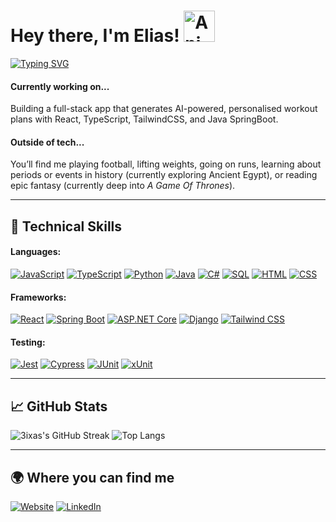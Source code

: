 <h1 align="left">Hey there, I'm Elias! <img src="https://iam-weijie.github.io/wave/hand-emoji.svg" alt="Animated Emoji" width="50" height="50"> </h1>

[![Typing SVG](https://readme-typing-svg.herokuapp.com?font=Courier+Prime&size=22&pause=500&color=39FF14&left=true&width=600&lines=Security+Cleared+Software+Engineer;AI+Model+Trainer+%26+Full-Stack+Developer;Building+Scalable%2C+Real-World+Applications;Always+Learning+%26+Improving)](https://git.io/typing-svg) 

#### Currently working on...
Building a full-stack app that generates AI-powered, personalised workout plans with React, TypeScript, TailwindCSS, and Java SpringBoot.

#### Outside of tech...
You’ll find me playing football, lifting weights, going on runs, learning about periods or events in history (currently exploring Ancient Egypt), or reading epic fantasy (currently deep into *A Game Of Thrones*).

---

## 🚀 **Technical Skills**

#### Languages:
[![JavaScript](https://img.shields.io/badge/JavaScript-F7DF1E?style=for-the-badge&logo=javascript&logoColor=black)](https://developer.mozilla.org/en-US/docs/Web/JavaScript)
[![TypeScript](https://img.shields.io/badge/TypeScript-3178C6?style=for-the-badge&logo=typescript&logoColor=white)](https://www.typescriptlang.org/docs/)
[![Python](https://img.shields.io/badge/Python-3776AB?style=for-the-badge&logo=python&logoColor=white)](https://docs.python.org/3/)
[![Java](https://img.shields.io/badge/Java-ED8B00?style=for-the-badge&logo=openjdk&logoColor=white)](https://docs.oracle.com/en/java/)
[![C#](https://img.shields.io/badge/C%23-239120?style=for-the-badge&logo=csharp&logoColor=white)](https://learn.microsoft.com/en-us/dotnet/csharp/)
[![SQL](https://img.shields.io/badge/SQL-003B57?style=for-the-badge&logo=mysql&logoColor=white)](https://dev.mysql.com/doc/)
[![HTML](https://img.shields.io/badge/HTML5-E34F26?style=for-the-badge&logo=html5&logoColor=white)](https://developer.mozilla.org/en-US/docs/Web/HTML)
[![CSS](https://img.shields.io/badge/CSS3-1572B6?style=for-the-badge&logo=css3&logoColor=white)](https://developer.mozilla.org/en-US/docs/Web/CSS)

#### Frameworks:
[![React](https://img.shields.io/badge/React-61DAFB?style=for-the-badge&logo=react&logoColor=black)](https://react.dev/)
[![Spring Boot](https://img.shields.io/badge/Spring_Boot-6DB33F?style=for-the-badge&logo=springboot&logoColor=white)](https://spring.io/projects/spring-boot)
[![ASP.NET Core](https://img.shields.io/badge/ASP.NET_Core-512BD4?style=for-the-badge&logo=.net&logoColor=white)](https://learn.microsoft.com/en-us/aspnet/core/?view=aspnetcore-8.0)
[![Django](https://img.shields.io/badge/Django-092E20?style=for-the-badge&logo=django&logoColor=white)](https://docs.djangoproject.com/en/stable/)
[![Tailwind CSS](https://img.shields.io/badge/Tailwind_CSS-38B2AC?style=for-the-badge&logo=tailwindcss&logoColor=white)](https://tailwindcss.com/docs)

#### Testing:
[![Jest](https://img.shields.io/badge/Jest-C21325?style=for-the-badge&logo=jest&logoColor=white)](https://jestjs.io/docs/)
[![Cypress](https://img.shields.io/badge/Cypress-17202C?style=for-the-badge&logo=cypress&logoColor=white)](https://docs.cypress.io/)
[![JUnit](https://img.shields.io/badge/JUnit-25A162?style=for-the-badge&logo=java&logoColor=white)](https://junit.org/junit5/docs/current/user-guide/)
[![xUnit](https://img.shields.io/badge/xUnit-8C52FF?style=for-the-badge&logo=.net&logoColor=white)](https://xunit.net/)

---

## 📈 **GitHub Stats**  

![3ixas's GitHub Streak](https://streak-stats.vercel.app/?user=3ixas&theme=merko&border_radius=5)
![Top Langs](https://github-readme-stats.vercel.app/api/top-langs/?username=3ixas&layout=compact&langs_count=8&theme=merko)

---

## 🌍 **Where you can find me**  

[![Website](https://img.shields.io/badge/My_Portfolio-4285F4?style=for-the-badge&logo=google-chrome&logoColor=white)](https://eliasb.dev)
[![LinkedIn](https://img.shields.io/badge/LinkedIn-0077B5?style=for-the-badge&logo=linkedin&logoColor=white)](https://www.linkedin.com/in/elias-t-bennett)  

